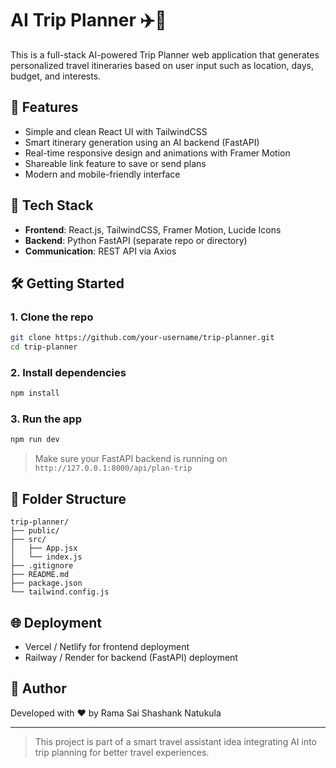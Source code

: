 
# AI Trip Planner ✈️🧠

This is a full-stack AI-powered Trip Planner web application that generates personalized travel itineraries based on user input such as location, days, budget, and interests.

## 🚀 Features

- Simple and clean React UI with TailwindCSS
- Smart itinerary generation using an AI backend (FastAPI)
- Real-time responsive design and animations with Framer Motion
- Shareable link feature to save or send plans
- Modern and mobile-friendly interface

## 🧰 Tech Stack

- **Frontend**: React.js, TailwindCSS, Framer Motion, Lucide Icons
- **Backend**: Python FastAPI (separate repo or directory)
- **Communication**: REST API via Axios

## 🛠️ Getting Started

### 1. Clone the repo

```bash
git clone https://github.com/your-username/trip-planner.git
cd trip-planner
```

### 2. Install dependencies

```bash
npm install
```

### 3. Run the app

```bash
npm run dev
```

> Make sure your FastAPI backend is running on `http://127.0.0.1:8000/api/plan-trip`

## 📁 Folder Structure

```
trip-planner/
├── public/
├── src/
│   ├── App.jsx
│   └── index.js
├── .gitignore
├── README.md
├── package.json
└── tailwind.config.js
```

## 🌐 Deployment

- Vercel / Netlify for frontend deployment
- Railway / Render for backend (FastAPI) deployment

## 🙌 Author

Developed with ❤️ by Rama Sai Shashank Natukula

---

> This project is part of a smart travel assistant idea integrating AI into trip planning for better travel experiences.

